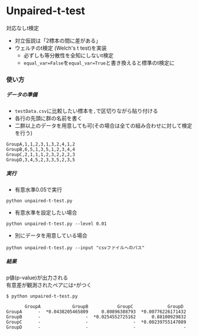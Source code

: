 # Unpaired-t-test
対応なしt検定
- 対立仮説は「2標本の間に差がある」
- ウェルチのt検定 (Welch's t test)を実装
  - 必ずしも等分散性を全知にしないt検定
  - `equal_var=False`を`equal_var=True`と書き換えると標準のt検定に


### 使い方
##### データの準備
- `testData.csv`に比較したい標本を`,`で区切りながら貼り付ける  
- 各行の先頭に群の名前を書く
- 二群以上のデータを用意しても可(その場合は全ての組み合わせに対して検定を行う)
```
GroupA,1,1,2,3,1,3,2,4,1,2
GroupB,6,5,1,3,5,1,2,3,4,4
GroupC,2,1,1,1,2,3,2,2,2,3
GroupD,3,4,5,2,3,3,5,2,3,5
```

##### 実行
- 有意水準0.05で実行
```
python unpaired-t-test.py
```
- 有意水準を設定したい場合
```
python unpaired-t-test.py --level 0.01
```

- 別にデータを用意している場合
```
python unpaired-t-test.py --input "csvファイルへのパス"
```

##### 結果
p値(p-value)が出力される  
有意差が観測されたペアには`*`がつく
```
$ python unpaired-t-test.py

       GroupA            GroupB           GroupC             GroupD
GroupA      -  *0.0438205465809     0.80896388793  *0.00776226171432
GroupB      -                 -  *0.0254552725162      0.88100929832
GroupC      -                 -                 -  *0.00239755147089
GroupD      -                 -                 -                  -
```
